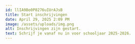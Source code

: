 ```yaml
---
id: llIA9Bo0P8276uIUrAJsB
title: Start inschrijvingen
date: April 29, 2025 2:09 PM
image: /assets/uploads/img.png
alt: Inschrijvingen zijn gestart.
text: Schrijf je vanaf nu in voor schooljaar 2025-2026.
---
```

